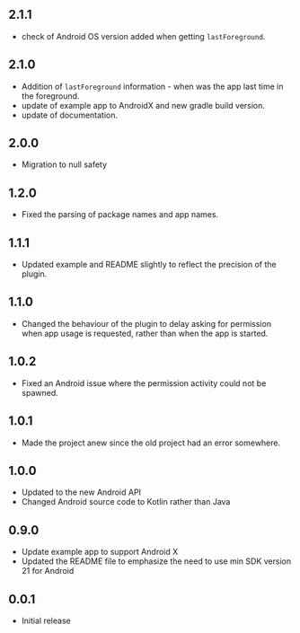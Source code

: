 ## 2.1.1

- check of Android OS version added when getting `lastForeground`.

## 2.1.0

- Addition of `lastForeground` information - when was the app last time in the foreground.
- update of example app to AndroidX and new gradle build version.
- update of documentation.

## 2.0.0

- Migration to null safety

## 1.2.0

- Fixed the parsing of package names and app names.

## 1.1.1

- Updated example and README slightly to reflect the precision of the plugin.

## 1.1.0

- Changed the behaviour of the plugin to delay asking for permission when app usage is requested, rather than when the app is started.

## 1.0.2

- Fixed an Android issue where the permission activity could not be spawned.

## 1.0.1

- Made the project anew since the old project had an error somewhere.

## 1.0.0

- Updated to the new Android API
- Changed Android source code to Kotlin rather than Java

## 0.9.0

- Update example app to support Android X
- Updated the README file to emphasize the need to use min SDK version 21 for Android

## 0.0.1

- Initial release
